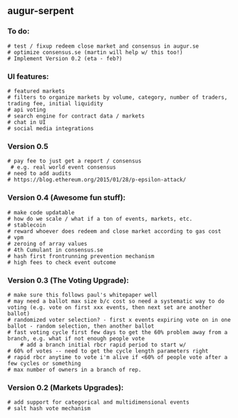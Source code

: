 augur-serpent
-------------

### To do:
	# test / fixup redeem close market and consensus in augur.se
	# optimize consensus.se (martin will help w/ this too!)
	# Implement Version 0.2 (eta - feb?)

### UI features:
	# featured markets
	# filters to organize markets by volume, category, number of traders, trading fee, initial liquidity
	# api voting
	# search engine for contract data / markets
	# chat in UI
	# social media integrations

### Version 0.5 
	# pay fee to just get a report / consensus
	 # e.g. real world event consensus
	# need to add audits
	# https://blog.ethereum.org/2015/01/28/p-epsilon-attack/

### Version 0.4 (Awesome fun stuff):
	# make code updatable 
	# how do we scale / what if a ton of events, markets, etc.
	# stablecoin
	# reward whoever does redeem and close market according to gas cost
	# vpm
	# zeroing of array values
	# 4th Cumulant in consensus.se
	# hash first frontrunning prevention mechanism
	# high fees to check event outcome

### Version 0.3 (The Voting Upgrade):
	# make sure this follows paul's whitepaper well
	# may need a ballot max size b/c cost so need a systematic way to do voting (e.g. vote on first xxx events, then next set are another ballot)
	# randomized voter selection? - first x events expiring vote on in one ballot - random selection, then another ballot
	# fast voting cycle first few days to get the 60% problem away from a branch, e.g. what if not enough people vote
		# add a branch initial rbcr rapid period to start w/
	# 60% of votes -- need to get the cycle length parameters right
	# rapid rbcr anytime to vote i'm alive if <60% of people vote after a few cycles or something
	# max number of owners in a branch of rep.

### Version 0.2 (Markets Upgrades):
	# add support for categorical and multidimensional events
	# salt hash vote mechanism	



















